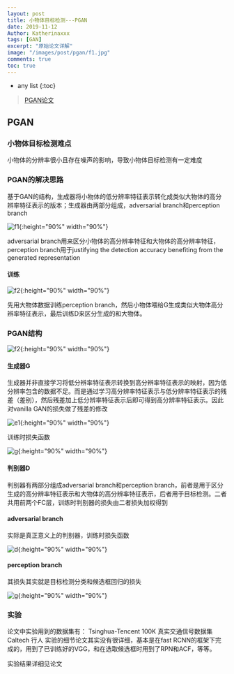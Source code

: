 ```yaml
---
layout: post
title: 小物体目标检测---PGAN
date: 2019-11-12
Author: Katherinaxxx
tags: [GAN]
excerpt: "原始论文详解"
image: "/images/post/pgan/f1.jpg"
comments: true
toc: true
---
```


<head>
    <script src="https://cdn.mathjax.org/mathjax/latest/MathJax.js?config=TeX-AMS-MML_HTMLorMML" type="text/javascript"></script>
    <script type="text/x-mathjax-config">
        MathJax.Hub.Config({
            tex2jax: {
            skipTags: ['script', 'noscript', 'style', 'textarea', 'pre'],
            inlineMath: [['$','$']]
            }
        });
    </script>
</head>

* any list
{:toc}

>[PGAN论文]()

## PGAN

### 小物体目标检测难点

小物体的分辨率很小且存在噪声的影响，导致小物体目标检测有一定难度

### PGAN的解决思路

基于GAN的结构，生成器将小物体的低分辨率特征表示转化成类似大物体的高分辨率特征表示的版本；生成器由两部分组成，adversarial branch和perception branch

![f1](https://katherinaxxx.github.io/images/post/pgan/f1.jpg#width-full){:height="90%" width="90%"}

adversarial branch用来区分小物体的高分辨率特征和大物体的高分辨率特征，perception branch用于justifying the detection accuracy benefiting from the generated representation

#### 训练

![f2](https://katherinaxxx.github.io/images/post/pgan/f2.jpg#width-full){:height="90%" width="90%"}

先用大物体数据训练perception branch，然后小物体喂给G生成类似大物体高分辨率特征表示，最后训练D来区分生成的和大物体。


### PGAN结构

![f2](https://katherinaxxx.github.io/images/post/pgan/f2.jpg#width-full){:height="90%" width="90%"}

#### 生成器G

生成器并非直接学习将低分辨率特征表示转换到高分辨率特征表示的映射，因为低分辨率包含的数据不足。而是通过学习高分辨率特征表示与低分辨率特征表示的残差（差别），然后残差加上低分辨率特征表示后即可得到高分辨率特征表示。因此对vanilla GAN的损失做了残差的修改

![e1](https://katherinaxxx.github.io/images/post/pgan/e1.jpg#width-full){:height="90%" width="90%"}

训练时损失函数

![g](https://katherinaxxx.github.io/images/post/pgan/g.jpg#width-full){:height="90%" width="90%"}


#### 判别器D

判别器有两部分组成adversarial branch和perception branch，前者是用于区分生成的高分辨率特征表示和大物体的高分辨率特征表示，后者用于目标检测。二者共用前两个FC层，训练时判别器的损失由二者损失加权得到

#### adversarial branch

实际是真正意义上的判别器，训练时损失函数

![d](https://katherinaxxx.github.io/images/post/pgan/g.jpg#width-full){:height="90%" width="90%"}

#### perception branch

其损失其实就是目标检测分类和候选框回归的损失

![g](https://katherinaxxx.github.io/images/post/pgan/g.jpg#width-full){:height="90%" width="90%"}


### 实验

论文中实验用到的数据集有：
Tsinghua-Tencent 100K 真实交通信号数据集
Caltech 行人
实验的细节论文其实没有很详细，基本是在fast RCNN的框架下完成的，用到了已训练好的VGG，和在选取候选框时用到了RPN和ACF，等等。

实验结果详细见论文
